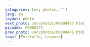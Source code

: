 ```yaml
---
categories: [en, photos, '']
lang: en
layout: photo
next_photo: /en/photos/P0000477.html
picname: P0000474
prev_photo: /en/photos/P0000475.html
tags: [Fotofalle, Leopard]
---
```

